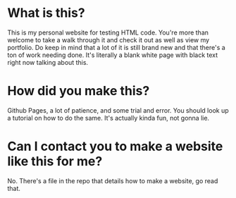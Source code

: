 # What is this?
This is my personal website for testing HTML code. You're more than welcome to take a walk through it and check it out as well as view my portfolio. Do keep in mind that a lot of it is still brand new and that there's a ton of work needing done. It's literally a blank white page with black text right now talking about this.

# How did you make this?
Github Pages, a lot of patience, and some trial and error. You should look up a tutorial on how to do the same. It's actually kinda fun, not gonna lie.

# Can I contact you to make a website like this for me?

No. There's a file in the repo that details how to make a website, go read that.
